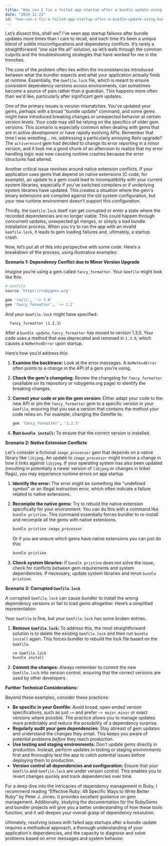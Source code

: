 ```yaml
---
title: "How can I fix a failed app startup after a bundle update using bundler?"
date: "2024-12-23"
id: "how-can-i-fix-a-failed-app-startup-after-a-bundle-update-using-bundler"
---
```


Let’s dissect this, shall we? I’ve seen app startup failures after bundle updates more times than I care to recall, and each time it’s been a unique blend of subtle misconfigurations and dependency conflicts. It’s rarely a straightforward “one size fits all” solution, so let’s walk through the common culprits and the troubleshooting strategies that have worked for me in the trenches.

The core of the problem often lies within the inconsistencies introduced between what the bundler expects and what your application actually finds at runtime. Essentially, the `Gemfile.lock` file, which is meant to ensure consistent dependency versions across environments, can sometimes become a source of pain rather than a guardian. This happens more often than we'd like, particularly after significant gem updates.

One of the primary issues is version mismatches. You've updated your gems, perhaps with a broad “bundle update” command, and some gems might have introduced breaking changes or unexpected behavior at certain version levels. Your code may still be relying on the specifics of older gem versions. This scenario is especially common when dealing with gems that are in active development or have rapidly evolving APIs. Remember that time I was wrestling... no, *addressing* a particularly annoying Rails upgrade? The `activerecord` gem had decided to change its error reporting in a minor version, and it took me a good chunk of an afternoon to realize that my error handling logic was now causing runtime crashes because the error structures had altered.

Another critical issue revolves around native extension conflicts. If your application uses gems that depend on native extensions (C code, for example), an update to a gem could lead to incompatibility with your current system libraries, especially if you've switched compilers or if underlying system libraries have updated. This creates a situation where the gem's binary extensions are compiled against the old system configuration, but your new runtime environment doesn’t support this configuration.

Thirdly, the `Gemfile.lock` itself can get corrupted or enter a state where the recorded dependencies are no longer viable. This could happen through concurrent updates, unexpected git merges, or simply a bad bundle installation process. When you try to run the app with an invalid `Gemfile.lock`, it leads to gem loading failures and, ultimately, a startup crash.

Now, let’s put all of this into perspective with some code. Here’s a breakdown of the process, using illustrative examples:

**Scenario 1: Dependency Conflict due to Minor Version Upgrade**

Imagine you’re using a gem called `fancy_formatter`. Your `Gemfile` might look like this:

```ruby
# Gemfile
source 'https://rubygems.org'

gem 'rails', '~> 7.0'
gem 'fancy_formatter', '~> 1.2'
```

And your `Gemfile.lock` might have specified:

```
  fancy_formatter (1.2.3)
```

After a `bundle update`, `fancy_formatter` has moved to version 1.3.0. Your code uses a method that was deprecated and removed in `1.3.0`, which causes a `NoMethodError` upon startup.

Here’s how you'd address this:

1. **Examine the backtrace:** Look at the error messages. A `NoMethodError` often points to a change in the API of a gem you're using.
2. **Check the gem's changelog:** Review the changelog for `fancy_formatter` (available on its repository or rubygems.org page) to identify the breaking changes.
3. **Correct your code or pin the gem version:** Either adapt your code to the new API or pin the `fancy_formatter` gem to a specific version in your `Gemfile`, ensuring that you use a version that contains the method your code relies on. For example, changing the Gemfile to:

   ```ruby
   gem 'fancy_formatter', '1.2.3'
   ```
4. **Run `bundle install`:** To ensure that the correct version is installed.

**Scenario 2: Native Extension Conflicts**

Let's consider a fictional `image_processor` gem that depends on a native library like `libjpeg`. An update to `image_processor` might involve a change in how it links against `libjpeg`. If your operating system has also been updated (resulting in potentially a newer version of `libjpeg` or changes in linker flags), you may experience runtime errors on app startup.

1. **Identify the error:** The error might be something like "undefined symbol" or an illegal instruction error, which often indicate a failure related to native extensions.
2. **Recompile the native gems:** Try to rebuild the native extension specifically for your environment. You can do this with a command like `bundle pristine`. This command essentially forces bundler to re-install and recompile all the gems with native extensions.

   ```bash
   bundle pristine image_processor
   ```
   Or if you are unsure which gems have native extensions you can just do this:
   ```bash
   bundle pristine
   ```

3. **Check system libraries:** If `bundle pristine` does not solve the issue, check for conflicts between gem requirements and system dependencies. If necessary, update system libraries and rerun `bundle pristine`.

**Scenario 3: Corrupted `Gemfile.lock`**

A corrupted `Gemfile.lock` can cause bundler to install the wrong dependency versions or fail to load gems altogether. Here’s a simplified representation:

Your `Gemfile` is fine, but your `Gemfile.lock` has some broken entries.

1. **Remove `Gemfile.lock`:** To address this, the most straightforward solution is to delete the existing `Gemfile.lock` and then run `bundle install` again. This forces bundler to rebuild the lock file based on the `Gemfile`.

   ```bash
   rm Gemfile.lock
   bundle install
   ```
2. **Commit the changes:** Always remember to commit the new `Gemfile.lock` into version control, ensuring that the correct versions are used by other developers.

**Further Technical Considerations:**

Beyond these examples, consider these practices:

* **Be specific in your Gemfile:** Avoid broad, open-ended version specifications, such as just `~>` and prefer `~> major.minor` or exact versions where possible. The practice allows you to manage updates more predictably and reduce the possibility of a dependency surprise.
* **Regularly audit your gem dependencies:** Stay abreast of gem updates and understand the changes they entail. This keeps you aware of potential problems *before* they reach production.
* **Use testing and staging environments:** Don't update gems directly in production. Instead, perform updates in testing or staging environments first and thoroughly test the app to catch potential issues before deploying them to production.
* **Version control all dependencies and configuration:** Ensure that your `Gemfile` and `Gemfile.lock` are under version control. This enables you to revert changes quickly and track dependencies over time.

For a deep dive into the intricacies of dependency management in Ruby, I recommend reading “Effective Ruby: 48 Specific Ways to Write Better Ruby” by Peter J. Jones. It provides excellent guidance on gem management. Additionally, studying the documentation for the RubyGems and bundler projects will give you a better understanding of how these tools function, and it will deepen your overall grasp of dependency resolution.

Ultimately, resolving issues with failed app startups after a bundle update requires a methodical approach, a thorough understanding of your application's dependencies, and the capacity to diagnose and solve problems based on error messages and system behavior.
